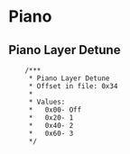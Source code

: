 # Piano


## Piano Layer Detune

        /***
         * Piano Layer Detune
         * Offset in file: 0x34
         *
         * Values:
         *   0x00- Off
         *   0x20- 1
         *   0x40- 2
         *   0x60- 3
         */
